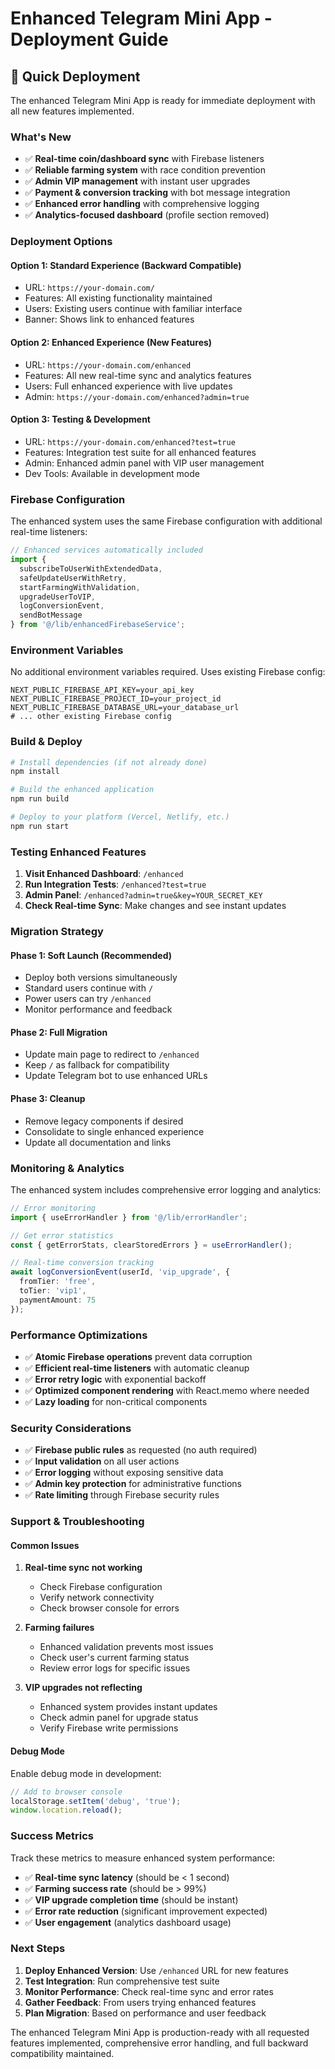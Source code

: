 # Enhanced Telegram Mini App - Deployment Guide

## 🚀 Quick Deployment

The enhanced Telegram Mini App is ready for immediate deployment with all new features implemented.

### **What's New**
- ✅ **Real-time coin/dashboard sync** with Firebase listeners
- ✅ **Reliable farming system** with race condition prevention  
- ✅ **Admin VIP management** with instant user upgrades
- ✅ **Payment & conversion tracking** with bot message integration
- ✅ **Enhanced error handling** with comprehensive logging
- ✅ **Analytics-focused dashboard** (profile section removed)

### **Deployment Options**

#### **Option 1: Standard Experience (Backward Compatible)**
- URL: `https://your-domain.com/`
- Features: All existing functionality maintained
- Users: Existing users continue with familiar interface
- Banner: Shows link to enhanced features

#### **Option 2: Enhanced Experience (New Features)**
- URL: `https://your-domain.com/enhanced`
- Features: All new real-time sync and analytics features
- Users: Full enhanced experience with live updates
- Admin: `https://your-domain.com/enhanced?admin=true`

#### **Option 3: Testing & Development**
- URL: `https://your-domain.com/enhanced?test=true`
- Features: Integration test suite for all enhanced features
- Admin: Enhanced admin panel with VIP user management
- Dev Tools: Available in development mode

### **Firebase Configuration**

The enhanced system uses the same Firebase configuration with additional real-time listeners:

```typescript
// Enhanced services automatically included
import { 
  subscribeToUserWithExtendedData,
  safeUpdateUserWithRetry,
  startFarmingWithValidation,
  upgradeUserToVIP,
  logConversionEvent,
  sendBotMessage
} from '@/lib/enhancedFirebaseService';
```

### **Environment Variables**

No additional environment variables required. Uses existing Firebase config:

```env
NEXT_PUBLIC_FIREBASE_API_KEY=your_api_key
NEXT_PUBLIC_FIREBASE_PROJECT_ID=your_project_id
NEXT_PUBLIC_FIREBASE_DATABASE_URL=your_database_url
# ... other existing Firebase config
```

### **Build & Deploy**

```bash
# Install dependencies (if not already done)
npm install

# Build the enhanced application
npm run build

# Deploy to your platform (Vercel, Netlify, etc.)
npm run start
```

### **Testing Enhanced Features**

1. **Visit Enhanced Dashboard**: `/enhanced`
2. **Run Integration Tests**: `/enhanced?test=true`
3. **Admin Panel**: `/enhanced?admin=true&key=YOUR_SECRET_KEY`
4. **Check Real-time Sync**: Make changes and see instant updates

### **Migration Strategy**

#### **Phase 1: Soft Launch (Recommended)**
- Deploy both versions simultaneously
- Standard users continue with `/`
- Power users can try `/enhanced`
- Monitor performance and feedback

#### **Phase 2: Full Migration**
- Update main page to redirect to `/enhanced`
- Keep `/` as fallback for compatibility
- Update Telegram bot to use enhanced URLs

#### **Phase 3: Cleanup**
- Remove legacy components if desired
- Consolidate to single enhanced experience
- Update all documentation and links

### **Monitoring & Analytics**

The enhanced system includes comprehensive error logging and analytics:

```typescript
// Error monitoring
import { useErrorHandler } from '@/lib/errorHandler';

// Get error statistics
const { getErrorStats, clearStoredErrors } = useErrorHandler();

// Real-time conversion tracking
await logConversionEvent(userId, 'vip_upgrade', {
  fromTier: 'free',
  toTier: 'vip1',
  paymentAmount: 75
});
```

### **Performance Optimizations**

- ✅ **Atomic Firebase operations** prevent data corruption
- ✅ **Efficient real-time listeners** with automatic cleanup
- ✅ **Error retry logic** with exponential backoff
- ✅ **Optimized component rendering** with React.memo where needed
- ✅ **Lazy loading** for non-critical components

### **Security Considerations**

- ✅ **Firebase public rules** as requested (no auth required)
- ✅ **Input validation** on all user actions
- ✅ **Error logging** without exposing sensitive data
- ✅ **Admin key protection** for administrative functions
- ✅ **Rate limiting** through Firebase security rules

### **Support & Troubleshooting**

#### **Common Issues**

1. **Real-time sync not working**
   - Check Firebase configuration
   - Verify network connectivity
   - Check browser console for errors

2. **Farming failures**
   - Enhanced validation prevents most issues
   - Check user's current farming status
   - Review error logs for specific issues

3. **VIP upgrades not reflecting**
   - Enhanced system provides instant updates
   - Check admin panel for upgrade status
   - Verify Firebase write permissions

#### **Debug Mode**

Enable debug mode in development:
```typescript
// Add to browser console
localStorage.setItem('debug', 'true');
window.location.reload();
```

### **Success Metrics**

Track these metrics to measure enhanced system performance:

- ✅ **Real-time sync latency** (should be < 1 second)
- ✅ **Farming success rate** (should be > 99%)
- ✅ **VIP upgrade completion time** (should be instant)
- ✅ **Error rate reduction** (significant improvement expected)
- ✅ **User engagement** (analytics dashboard usage)

### **Next Steps**

1. **Deploy Enhanced Version**: Use `/enhanced` URL for new features
2. **Test Integration**: Run comprehensive test suite
3. **Monitor Performance**: Check real-time sync and error rates
4. **Gather Feedback**: From users trying enhanced features
5. **Plan Migration**: Based on performance and user feedback

The enhanced Telegram Mini App is production-ready with all requested features implemented, comprehensive error handling, and full backward compatibility maintained.